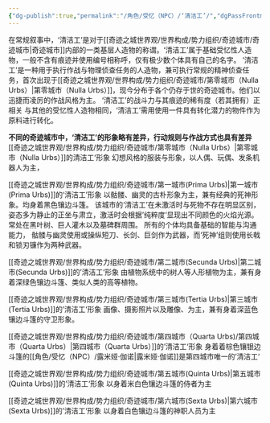 ```yaml
---
{"dg-publish":true,"permalink":"/角色/受忆（NPC）/‘清洁工’/","dgPassFrontmatter":true}
---
```


在常规叙事中，‘清洁工’是对于[[奇迹之城世界观/世界构成/势力组织/奇迹城市/奇迹城市\|奇迹城市]]内部的一类基层人造物的称谓。‘清洁工’属于基础受忆性人造物，一般不含有痕迹并使用编号相称呼，仅有极少数个体具有自己的名字。
‘清洁工’是一种用于执行作战与物理侦查任务的人造物，兼可执行常规的精神侦查任务，首次出现于[[奇迹之城世界观/世界构成/势力组织/奇迹城市/第零城市（Nulla Urbs）\|第零城市（Nulla Urbs）]]，现今分布于各个仍存于世的奇迹城市。他们以迅捷而凌厉的作战风格为主。
‘清洁工’的战斗力与其痕迹的稀有度（若其拥有）正相关
与其他的受忆性人造物相同，‘清洁工’需用使用一件具有转化潜力的物件作为原料进行转化。

**不同的奇迹城市中，‘清洁工’的形象略有差异，行动规则与作战方式也具有差异**
[[奇迹之城世界观/世界构成/势力组织/奇迹城市/第零城市（Nulla Urbs）\|第零城市（Nulla Urbs）]]的清洁工‘形象
幻想风格的服装与形象，以人偶、玩偶、发条机器人为主，

[[奇迹之城世界观/世界构成/势力组织/奇迹城市/第一城市(Prima Urbs)\|第一城市(Prima Urbs)]]的‘清洁工’形象
以骷髅、幽灵的古朴形象为主，兼有经典的死神形象。均身着黑色镶边斗篷。
该城市的‘清洁工’在未激活时与死物不存在明显区别，姿态多为静止的正坐与肃立，激活时会根据’纯粹度‘显现出不同颜色的火焰光源。
常处在黑叶树、巨人灌木以及墓碑群周围。
所有的个体均具备基础的智能与沟通能力，
骷髅与幽灵使用或操纵短刀、长剑、巨剑作为武器，而‘死神’组则使用长戟和锁刃镰作为两种武器。

[[奇迹之城世界观/世界构成/势力组织/奇迹城市/第二城市(Secunda Urbs)\|第二城市(Secunda Urbs)]]的’清洁工‘形象
由植物系统中的树人等人形植物为主，兼有身着深绿色镶边斗篷、类似人类的高等植物。

[[奇迹之城世界观/世界构成/势力组织/奇迹城市/第三城市(Tertia Urbs)\|第三城市(Tertia Urbs)]]的’清洁工‘形象
画像、摄影照片以及雕像、为主，兼有身着深蓝色镶边斗篷的守卫形象。

[[奇迹之城世界观/世界构成/势力组织/奇迹城市/第四城市（Quarta Urbs)/第四城市（Quarta Urbs）\|第四城市（Quarta Urbs）]]的’清洁工‘形象
身着着棕色镶银边斗篷的[[角色/受忆（NPC）/露米娅·伽诺\|露米娅·伽诺]]是第四城市唯一的’清洁工‘

[[奇迹之城世界观/世界构成/势力组织/奇迹城市/第五城市(Quinta Urbs)\|第五城市(Quinta Urbs)]]的’清洁工‘形象
以身着米白色镶边斗篷的侍者为主

[[奇迹之城世界观/世界构成/势力组织/奇迹城市/第六城市(Sexta Urbs)\|第六城市(Sexta Urbs)]]的’清洁工‘形象
以身着白色镶边斗篷的神职人员为主

